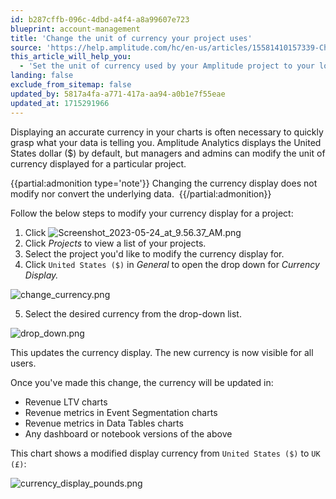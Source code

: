 ```yaml
---
id: b287cffb-096c-4dbd-a4f4-a8a99607e723
blueprint: account-management
title: 'Change the unit of currency your project uses'
source: 'https://help.amplitude.com/hc/en-us/articles/15581410157339-Change-the-unit-of-currency-your-project-uses-'
this_article_will_help_you:
  - 'Set the unit of currency used by your Amplitude project to your local currency, or any other that is appropriate'
landing: false
exclude_from_sitemap: false
updated_by: 5817a4fa-a771-417a-aa94-a0b1e7f55eae
updated_at: 1715291966
---
```

Displaying an accurate currency in your charts is often necessary to quickly grasp what your data is telling you. Amplitude Analytics displays the United States dollar ($) by default, but managers and admins can modify the unit of currency displayed for a particular project. 

{{partial:admonition type='note'}}
 Changing the currency display does not modify nor convert the underlying data. 
{{/partial:admonition}}

Follow the below steps to modify your currency display for a project: 

1. Click  ![Screenshot_2023-05-24_at_9.56.37_AM.png](/output/img/account-management/screenshot-2023-05-24-at-9-56-37-am-png.png)
2. Click *Projects* to view a list of your projects.
3. Select the project you'd like to modify the currency display for.
4. Click `United States ($)` in *General* to open the drop down for *Currency Display.*

![change_currency.png](/output/img/account-management/change-currency-png.png)

5. Select the desired currency from the drop-down list.

![drop_down.png](/output/img/account-management/drop-down-png.png)

This updates the currency display. The new currency is now visible for all users. 

Once you've made this change, the currency will be updated in:

* Revenue LTV charts
* Revenue metrics in Event Segmentation charts
* Revenue metrics in Data Tables charts
* Any dashboard or notebook versions of the above

This chart shows a modified display currency from `United States ($)` to `UK (£)`:

![currency_display_pounds.png](/output/img/account-management/currency-display-pounds-png.png)
